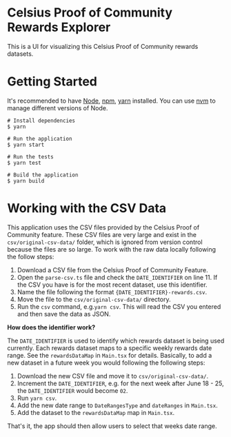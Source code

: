 # Celsius Proof of Community Rewards Explorer

This is a UI for visualizing this Celsius Proof of Community rewards datasets.

# Getting Started

It's recommended to have [Node](https://nodejs.org/en/), [npm](https://www.npmjs.com/), [yarn](https://yarnpkg.com/lang/en/docs/) installed. You can use [nvm](https://github.com/nvm-sh/nvm) to manage different versions of Node.

```shell
# Install dependencies
$ yarn

# Run the application
$ yarn start

# Run the tests
$ yarn test

# Build the application
$ yarn build
```

# Working with the CSV Data

This application uses the CSV files provided by the Celsius Proof of Community feature. These CSV files are very large and exist in the `csv/original-csv-data/` folder, which is ignored from version control because the files are so large. To work with the raw data locally following the follow steps:

1. Download a CSV file from the Celsius Proof of Community Feature.
2. Open the `parse-csv.ts` file and check the `DATE_IDENTIFIER` on line 11. If the CSV you have is for the most recent dataset, use this identifier.
3. Name the file following the format `{DATE_IDENTIFIER}-rewards.csv`.
4. Move the file to the `csv/original-csv-data/` directory.
5. Run the `csv` command, e.g.`yarn csv`. This will read the CSV you entered and then save the data as JSON.

**How does the identifier work?**

The `DATE_IDENTIFIER` is used to identify which rewards dataset is being used currently. Each rewards dataset maps to a specific weekly rewards date range. See the `rewardsDataMap` in `Main.tsx` for details. Basically, to add a new dataset in a future week you would following the following steps:

1. Download the new CSV file and move it to `csv/original-csv-data/`.
2. Increment the `DATE_IDENTIFIER`, e.g. for the next week after June 18 - 25, the `DATE_IDENTIFIER` would become `02`.
3. Run `yarn csv`.
4. Add the new date range to `DateRangesType` and `dateRanges` in `Main.tsx`.
5. Add the dataset to the `rewardsDataMap` map in `Main.tsx`.

That's it, the app should then allow users to select that weeks date range.
